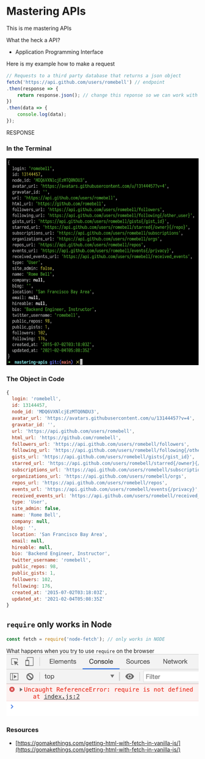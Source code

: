 # Mastering APIs
This is me mastering APIs

What the heck a API?
- Application Programming Interface

Here is my example how to make a request

```js
// Requests to a third party database that returns a json object
fetch('https://api.github.com/users/romebell') // endpoint
.then(response => {
    return response.json(); // change this reponse so we can work with it in JavaScript
})
.then(data => {
    console.log(data);
});
```

RESPONSE

### In the Terminal
![terminal](github_response.png)

### The Object in Code
```js
{
  login: 'romebell',
  id: 13144457,
  node_id: 'MDQ6VXNlcjEzMTQ0NDU3',
  avatar_url: 'https://avatars.githubusercontent.com/u/13144457?v=4',
  gravatar_id: '',
  url: 'https://api.github.com/users/romebell',
  html_url: 'https://github.com/romebell',
  followers_url: 'https://api.github.com/users/romebell/followers',
  following_url: 'https://api.github.com/users/romebell/following{/other_user}',
  gists_url: 'https://api.github.com/users/romebell/gists{/gist_id}',
  starred_url: 'https://api.github.com/users/romebell/starred{/owner}{/repo}',
  subscriptions_url: 'https://api.github.com/users/romebell/subscriptions',
  organizations_url: 'https://api.github.com/users/romebell/orgs',
  repos_url: 'https://api.github.com/users/romebell/repos',
  events_url: 'https://api.github.com/users/romebell/events{/privacy}',
  received_events_url: 'https://api.github.com/users/romebell/received_events',
  type: 'User',
  site_admin: false,
  name: 'Rome Bell',
  company: null,
  blog: '',
  location: 'San Francisco Bay Area',
  email: null,
  hireable: null,
  bio: 'Backend Engineer, Instructor',
  twitter_username: 'romebell',
  public_repos: 98,
  public_gists: 1,
  followers: 102,
  following: 176,
  created_at: '2015-07-02T03:18:03Z',
  updated_at: '2021-02-04T05:08:35Z'
}
```

## `require` only works in Node 

```js
const fetch = require('node-fetch'); // only works in NODE
```

What happens when you try to use `require` on the browser
![error using require](require_error.png)

### Resources

- [https://gomakethings.com/getting-html-with-fetch-in-vanilla-js/](https://gomakethings.com/getting-html-with-fetch-in-vanilla-js/)
